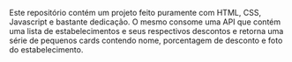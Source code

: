 Este repositório contém um projeto feito puramente com HTML, CSS, Javascript e bastante dedicação. O mesmo consome uma API que contém uma lista de estabelecimentos e seus respectivos descontos e retorna uma série de pequenos cards contendo nome, porcentagem de desconto e foto do estabelecimento.
